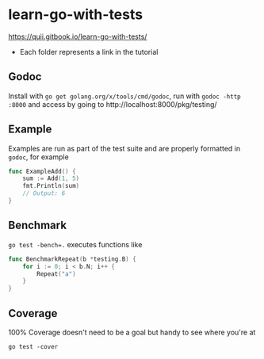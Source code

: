 # learn-go-with-tests

https://quii.gitbook.io/learn-go-with-tests/

* Each folder represents a link in the tutorial

 ## Godoc

Install with `go get golang.org/x/tools/cmd/godoc`, run with `godoc -http :8000` and access by going to http://localhost:8000/pkg/testing/

## Example

Examples are run as part of the test suite and are properly formatted in `godoc`, for example

```go
func ExampleAdd() {
	sum := Add(1, 5)
	fmt.Println(sum)
	// Output: 6
}
```

## Benchmark

`go test -bench=.` executes functions like

```go
func BenchmarkRepeat(b *testing.B) {
	for i := 0; i < b.N; i++ {
		Repeat("a")
	}
}
```

## Coverage

100% Coverage doesn't need to be a goal but handy to see where you're at

`go test -cover`
